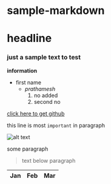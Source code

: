 # sample-markdown
# headline

### just a sample text to test

**information**

-  first name
   - *prathamesh* 
      1. no added 
      2. second no 

[click here to get github](http://www.github.com)

this line is most `important` in paragraph

![alt text](http://picsum.photos/200/200)

some paragraph 
> text below paragraph

| Jan | Feb | Mar |
| --- | ---| --- |
